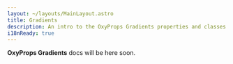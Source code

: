 ```yaml
---
layout: ~/layouts/MainLayout.astro
title: Gradients
description: An intro to the OxyProps Gradients properties and classes syntax.
i18nReady: true
---
```


**OxyProps Gradients** docs will be here soon.
